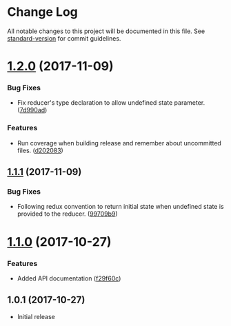# Change Log

All notable changes to this project will be documented in this file. See [standard-version](https://github.com/conventional-changelog/standard-version) for commit guidelines.

<a name="1.2.0"></a>
# [1.2.0](https://github.com/svenwiegand/typed-redux-actions/compare/v1.1.1...v1.2.0) (2017-11-09)


### Bug Fixes

* Fix reducer's type declaration to allow undefined state parameter. ([7d990ad](https://github.com/svenwiegand/typed-redux-actions/commit/7d990ad))


### Features

* Run coverage when building release and remember about uncommitted files. ([d202083](https://github.com/svenwiegand/typed-redux-actions/commit/d202083))



<a name="1.1.1"></a>
## [1.1.1](https://github.com/svenwiegand/typed-redux-actions/compare/v1.1.0...v1.1.1) (2017-11-09)


### Bug Fixes

* Following redux convention to return initial state when undefined state is provided to the reducer. ([99709b9](https://github.com/svenwiegand/typed-redux-actions/commit/99709b9))



<a name="1.1.0"></a>
# [1.1.0](https://github.com/svenwiegand/typed-redux-actions/compare/v1.0.1...v1.1.0) (2017-10-27)


### Features

* Added API documentation ([f29f60c](https://github.com/svenwiegand/typed-redux-actions/commit/f29f60c))



<a name="1.0.1"></a>
## 1.0.1 (2017-10-27)
- Initial release
